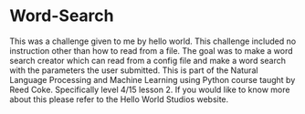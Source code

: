 # Word-Search
This was a challenge given to me by hello world. This challenge included no instruction other than how to read from a file. The goal was to make a word search creator which can read from a config file and make a word search with the parameters the user submitted. This is part of the Natural Language Processing and Machine Learning using Python course taught by Reed Coke. Specifically level 4/15 lesson 2. If you would like to know more about this please refer to the Hello World Studios website.
